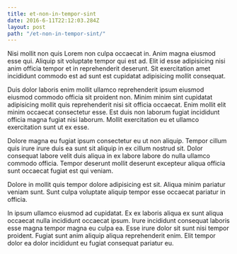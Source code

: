 ```yaml
---
title: et-non-in-tempor-sint
date: 2016-6-11T22:12:03.284Z
layout: post
path: "/et-non-in-tempor-sint/"
---
```


Nisi mollit non quis Lorem non culpa occaecat in. Anim magna eiusmod esse qui. Aliquip sit voluptate tempor qui est ad. Elit id esse adipisicing nisi anim officia tempor et in reprehenderit deserunt. Sit exercitation amet incididunt commodo est ad sunt est cupidatat adipisicing mollit consequat.

Duis dolor laboris enim mollit ullamco reprehenderit ipsum eiusmod eiusmod commodo officia sit proident non. Minim minim sint cupidatat adipisicing mollit quis reprehenderit nisi sit officia occaecat. Enim mollit elit minim occaecat consectetur esse. Est duis non laborum fugiat incididunt officia magna fugiat nisi laborum. Mollit exercitation eu et ullamco exercitation sunt ut ex esse.

Dolore magna eu fugiat ipsum consectetur eu ut non aliquip. Tempor cillum quis irure irure duis ea sunt sit aliquip in ex cillum nostrud sit. Dolor consequat labore velit duis aliqua in ex labore labore do nulla ullamco commodo officia. Tempor deserunt mollit deserunt excepteur aliqua officia sunt occaecat fugiat est qui veniam.

Dolore in mollit quis tempor dolore adipisicing est sit. Aliqua minim pariatur veniam sunt. Sunt culpa voluptate aliquip tempor esse occaecat pariatur in officia.

In ipsum ullamco eiusmod ad cupidatat. Ex ex laboris aliqua ex sunt aliqua occaecat nulla incididunt occaecat ipsum. Irure incididunt consequat laboris esse magna tempor magna eu culpa ea. Esse irure dolor sit sunt nisi tempor proident. Fugiat sunt anim aliquip aliqua reprehenderit enim. Elit tempor dolor ea dolor incididunt eu fugiat consequat pariatur eu.